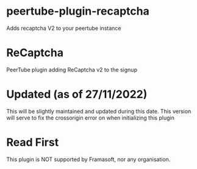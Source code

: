 # peertube-plugin-recaptcha
Adds recaptcha V2 to your peertube instance

# ReCaptcha
PeerTube plugin adding ReCaptcha v2 to the signup

# Updated (as of 27/11/2022)
This will be slightly maintained and updated during this date. This version will serve to fix the crossorigin error on when initializing this plugin

# Read First
This plugin is NOT supported by Framasoft, nor any organisation.
